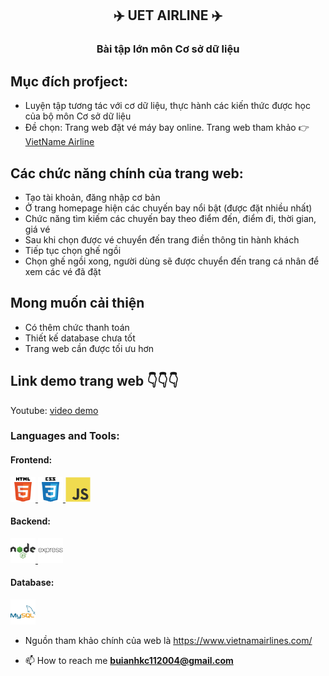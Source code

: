 <h2 align="center">✈️ UET AIRLINE ✈️</h3>

<h3 align="center">Bài tập lớn môn Cơ sở dữ liệu</h3>

## Mục đích profject:
- Luyện tập tương tác với cơ dữ liệu, thực hành các kiến thức được học của bộ môn Cơ sở dữ liệu
- Đề chọn: Trang web đặt vé máy bay online. Trang web tham khảo 👉 <a href="https://www.vietnamairlines.com" target="_blank" rel="noreferrer">VietName Airline</a>

## Các chức năng chính của trang web:
- Tạo tài khoản, đăng nhập cơ bản
- Ở trang homepage hiện các chuyến bay nổi bật (được đặt nhiều nhất)
- Chức năng tìm kiếm các chuyến bay theo điểm đến, điểm đi, thời gian, giá vé
- Sau khi chọn được vé chuyển đến trang điền thông tin hành khách
- Tiếp tục chọn ghế ngồi
- Chọn ghế ngồi xong, người dùng sẽ được chuyển đến trang cá nhân để xem các vé đã đặt

## Mong muốn cải thiện
- Có thêm chức thanh toán
- Thiết kế database chưa tốt
- Trang web cần được tối ưu hơn

## Link demo trang web 👇👇👇
Youtube: <a href="https://www.youtube.com/watch?v=ny6n667tthA" target="_blank" rel="noreferrer">video demo</a>

<h3 align="left">Languages and Tools:</h3>

#### Frontend:
<p align="left">
  <a href="https://www.w3.org/html/" target="_blank" rel="noreferrer"> <img src="https://raw.githubusercontent.com/devicons/devicon/master/icons/html5/html5-original-wordmark.svg" alt="html5" width="40" height="40"/> </a>
  <a href="https://www.w3schools.com/css/" target="_blank" rel="noreferrer"> <img src="https://raw.githubusercontent.com/devicons/devicon/master/icons/css3/css3-original-wordmark.svg" alt="css3" width="40" height="40"/> </a>  
  <a href="https://developer.mozilla.org/en-US/docs/Web/JavaScript" target="_blank" rel="noreferrer"> <img src="https://raw.githubusercontent.com/devicons/devicon/master/icons/javascript/javascript-original.svg" alt="javascript" width="40" height="40"/> </a>  
</p>
  
#### Backend:
<p align="left"> 
  <a href="https://nodejs.org" target="_blank" rel="noreferrer"> <img src="https://raw.githubusercontent.com/devicons/devicon/master/icons/nodejs/nodejs-original-wordmark.svg" alt="nodejs" width="40" height="40"/> </a> 
  <a href="https://expressjs.com" target="_blank" rel="noreferrer"> <img src="https://raw.githubusercontent.com/devicons/devicon/master/icons/express/express-original-wordmark.svg" alt="express" width="40" height="40"/> </a> 
</p>

#### Database:
<p align="left"> 
  <a href="https://www.mysql.com/" target="_blank" rel="noreferrer"> <img src="https://raw.githubusercontent.com/devicons/devicon/master/icons/mysql/mysql-original-wordmark.svg" alt="mysql" width="40" height="40"/> </a> 
</p>

- Nguồn tham khảo chính của web là https://www.vietnamairlines.com/

- 📫 How to reach me **buianhkc112004@gmail.com**
